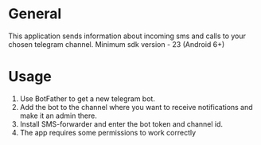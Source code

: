 # General
This application sends information about incoming sms and calls to your chosen telegram channel. Minimum sdk version - 23 (Android 6+)
# Usage
1. Use BotFather to get a new telegram bot.
2. Add the bot to the channel where you want to receive notifications and make it an admin there.
3. Install SMS-forwarder and enter the bot token and channel id.
4. The app requires some permissions to work correctly
